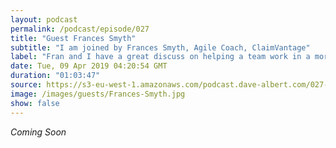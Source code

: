 ```yaml
---
layout: podcast
permalink: /podcast/episode/027
title: "Guest Frances Smyth"
subtitle: "I am joined by Frances Smyth, Agile Coach, ClaimVantage"
label: "Fran and I have a great discuss on helping a team work in a more agile fashion, and how this has worked in her experiance. https://www.linkedin.com/in/francessmyth/ | https://twitter.com/Fran_Frankly"
date: Tue, 09 Apr 2019 04:20:54 GMT
duration: "01:03:47"
source: https://s3-eu-west-1.amazonaws.com/podcast.dave-albert.com/027-Frances-Smyth.mp3
image: /images/guests/Frances-Smyth.jpg
show: false
---
```


<i>Coming Soon</i>
